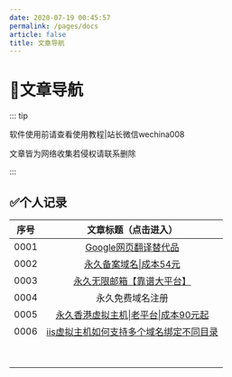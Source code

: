 ```yaml
---
date: 2020-07-19 00:45:57
permalink: /pages/docs
article: false
title: 文章导航
---
```


# 💋文章导航

::: tip

软件使用前请查看使用教程|站长微信wechina008

文章皆为网络收集若侵权请联系删除

:::

## ✅个人记录

| 序号 |        文章标题（点击进入）        |
| :--: | :--------------------: |
| 0001 | [Google网页翻译替代品](/pages/fanyi/) |
| 0002 | [永久备案域名\|成本54元](https://mp.weixin.qq.com/s/6qqk0YBvsVJMVbnc-b3_Rw) |
| 0003 | [永久无限邮箱【靠谱大平台】](https://mp.weixin.qq.com/s/6qqk0YBvsVJMVbnc-b3_Rw) |
| 0004 | 永久免费域名注册 |
| 0005 | [永久香港虚拟主机\|老平台\|成本90元起](/pages/3vhost/) |
| 0006 | [iis虚拟主机如何支持多个域名绑定不同目录](/pages/webconfig/) |
|      |                      |
|      |                      |
|      |                      |
|      |                      |
|      |                      |
|      |                      |
|      |                      |
|      |                      |
